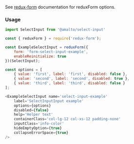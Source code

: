See [redux-form](https://redux-form.com/6.0.0-rc.1/docs/api/reduxform.md/) documentation for reduxForm options.

### Usage

```typescript
import SelectInput from '@amalto/select-input'
```

```javascript
const { reduxForm } = require('redux-form');

const ExampleSelectInput = reduxForm({
    form: 'form-select-input-example',
    enableReinitialize: true
})(SelectInput);

const options = [
    { value: 'first', label: 'first', disabled: false },
    { value: 'second', label: 'second', disabled: true },
    { value: 'third', label: 'third', disabled: false }
];

<ExampleSelectInput name='select-input-example'
    label='SelectInputInput example'
    options={options}
    disabled={false}
    help='Helper text'
    containerClass='col-lg-12 col-xs-12 padding-none'
    inputClass='info-color'
    hideEmptyOption={true}
    collapseErrorSpace={true}
/>
```